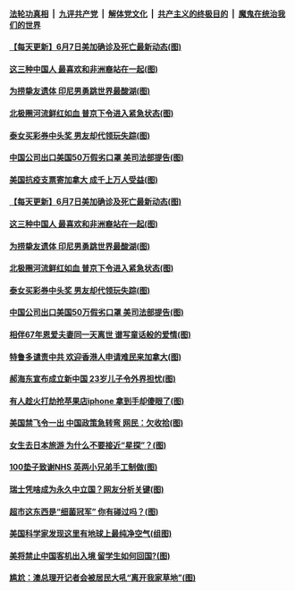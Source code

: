 

####  [法轮功真相](../../../../basic/blob/master/README.md?t=06080531) &nbsp;|&nbsp; [九评共产党](../../../../9ping.md/blob/master/README.md?t=06080531) &nbsp;|&nbsp; [解体党文化](../../../../jtdwh.md/blob/master/README.md?t=06080531)  &nbsp;|&nbsp; [共产主义的终极目的](../../../../gczydzjmd.md/blob/master/README.md?t=06080531) &nbsp;|&nbsp; [魔鬼在统治我们的世界](../../../../mgztzwmdsj.md/blob/master/README.md?t=06080531) 

#### [【每天更新】6月7日美加确诊及死亡最新动态(图)](../pages/p3/935173.md?t=06080531) 

#### [这三种中国人 最喜欢和非洲裔站在一起(图)](../pages/p3/935749.md?t=06080531) 

#### [为捞挚友遗体 印尼男勇跳世界最酸湖(图)](../pages/p3/935742.md?t=06080531) 

#### [北极圈河流鲜红如血 普京下令进入紧急状态(图)](../pages/p3/935741.md?t=06080531) 

#### [泰女买彩券中头奖 男友却代领玩失踪(图)](../pages/p3/935744.md?t=06080531) 

#### [中国公司出口美国50万假劣口罩 美司法部提告(图)](../pages/p3/935743.md?t=06080531) 

#### [美国抗疫支票寄加拿大 成千上万人受益(图)](../pages/p3/935811.md?t=06080531) 

#### [【每天更新】6月7日美加确诊及死亡最新动态(图)](../pages/p3/935173.md?t=06080531) 

#### [这三种中国人 最喜欢和非洲裔站在一起(图)](../pages/p3/935749.md?t=06080531) 

#### [为捞挚友遗体 印尼男勇跳世界最酸湖(图)](../pages/p3/935742.md?t=06080531) 

#### [北极圈河流鲜红如血 普京下令进入紧急状态(图)](../pages/p3/935741.md?t=06080531) 

#### [泰女买彩券中头奖 男友却代领玩失踪(图)](../pages/p3/935744.md?t=06080531) 

#### [中国公司出口美国50万假劣口罩 美司法部提告(图)](../pages/p3/935743.md?t=06080531) 


#### [相伴67年恩爱夫妻同一天离世 谱写童话般的爱情(图)](../pages/p3/935638.md?t=06080531) 

#### [特鲁多谴责中共 欢迎香港人申请难民来加拿大(图)](../pages/p3/935646.md?t=06080531) 

#### [郝海东宣布成立新中国 23岁儿子令外界担忧(图)](../pages/p3/935644.md?t=06080531) 

#### [有人趁火打劫抢苹果店iphone 拿到手却傻眼了(图)](../pages/p3/935631.md?t=06080531) 

#### [美国禁飞令一出 中国政策急转弯 网民：欠收拾(图)](../pages/p3/935602.md?t=06080531) 

#### [女生去日本旅游 为什么不要接近“星探”？(图)](../pages/p3/935530.md?t=06080531) 

#### [100垫子致谢NHS 英两小兄弟手工制做(图)](../pages/p3/935555.md?t=06080531) 

#### [瑞士凭啥成为永久中立国？网友分析关键(图)](../pages/p3/935552.md?t=06080531) 

#### [超市这东西是“细菌冠军” 你有碰过吗？(图)](../pages/p3/935525.md?t=06080531) 

#### [美国科学家发现这里有地球上最纯净空气(组图)](../pages/p3/935522.md?t=06080531) 

#### [美将禁止中国客机出入境 留学生如何回国?(图)](../pages/p3/935488.md?t=06080531) 

#### [尴尬：澳总理开记者会被居民大吼“离开我家草地”(图)](../pages/p3/935477.md?t=06080531) 

